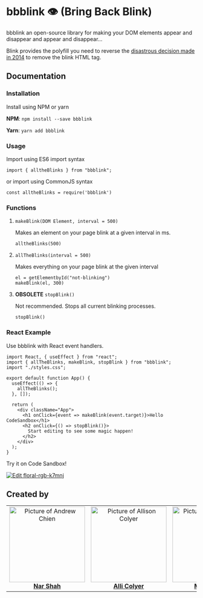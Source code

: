 # bbblink 👁️ (Bring Back Blink)

bbblink an open-source library for making your DOM elements appear and disappear and appear and disappear...

Blink provides the polyfill you need to reverse the [disastrous decision made in 2014](https://www.fastcompany.com/3015408/saying-goodbye-to-the-html-tag) to remove the blink HTML tag.

## Documentation

### Installation

Install using NPM or yarn

**NPM**:
`npm install --save bbblink`

**Yarn**:
`yarn add bbblink`

### Usage

Import using ES6 import syntax

```
import { alltheBlinks } from "bbblink";
```

or import using CommonJS syntax

```
const alltheBlinks = require('bbblink')
```

### Functions

1. `makeBlink(DOM Element, interval = 500)`

   Makes an element on your page blink at a given interval in ms.

   ```
   alltheBlinks(500)
   ```

2) `allTheBlinks(interval = 500)`

   Makes everything on your page blink at the given interval

   ```
   el = getElementbyId("not-blinking")
   makeBlink(el, 300)
   ```

3) **OBSOLETE** `stopBlink()`

   Not recommended. Stops all current blinking processes.

   ```
   stopBlink()
   ```

### React Example

Use bbblink with React event handlers.

```
import React, { useEffect } from "react";
import { allTheBlinks, makeBlink, stopBlink } from "bbblink";
import "./styles.css";

export default function App() {
  useEffect(() => {
    allTheBlinks();
  }, []);

  return (
    <div className="App">
      <h1 onClick={event => makeBlink(event.target)}>Hello CodeSandbox</h1>
      <h2 onClick={() => stopBlink()}>
        Start editing to see some magic happen!
      </h2>
    </div>
  );
}

```

Try it on Code Sandbox!

[![Edit floral-rgb-k7mnj](https://codesandbox.io/static/img/play-codesandbox.svg)](https://codesandbox.io/s/floral-rgb-k7mnj?fontsize=14&hidenavigation=1&theme=dark)

## Created by

<table>
  <tr>
     <td align="center"><a href="https://github.com/narmader"><img src="https://avatars0.githubusercontent.com/u/16326269?s=400&v=4" width="200px;" alt="Picture of Andrew Chien"/><br /><b>Nar Shah</b></a></td>
    <td align="center"><a href="https://twitter.com/AlliColyer"><img src="https://avatars1.githubusercontent.com/u/11083917?s=460&v=4" width="200px;" alt="Picture of Allison Colyer"/><br /><b>Alli Colyer</b></a></td>
   <td align="center"><a href="https://github.com/michaelwlu"><img src="https://avatars1.githubusercontent.com/u/9114194?s=460&v=4" width="200px;" alt="Picture of Michael Lu"/><br /><b>Michael Lu</b></a></td>
  </tr>
</table>
